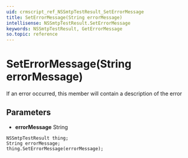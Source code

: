 ```yaml
---
uid: crmscript_ref_NSSmtpTestResult_SetErrorMessage
title: SetErrorMessage(String errorMessage)
intellisense: NSSmtpTestResult.SetErrorMessage
keywords: NSSmtpTestResult, GetErrorMessage
so.topic: reference
---
```


# SetErrorMessage(String errorMessage)

If an error occurred, this member will contain a description of the error

## Parameters

* **errorMessage** String

```crmscript
NSSmtpTestResult thing;
String errorMessage;
thing.SetErrorMessage(errorMessage);
```

